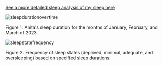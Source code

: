 [See a more detailed sleep analysis of my sleep here](https://github.com/anita-westfalewski/381_FinalProject/files/11196914/KNES381finalprojectexcel.xlsx)

![sleepdurationovertime](https://user-images.githubusercontent.com/123666891/231236719-b06e235e-e805-4496-ae86-0b14cef4bf61.jpg)

<p> Figure 1. Anita's sleep duration for the months of January, February, and March of 2023. </p>

![sleepstatefrequency](https://user-images.githubusercontent.com/123666891/231237304-b8c45ef3-6381-4e86-b313-34fcea2b4c26.jpg)

<p> Figure 2. Frequency of sleep states (deprived, minimal, adequate, and oversleeping) based on specified sleep durations. </p>


